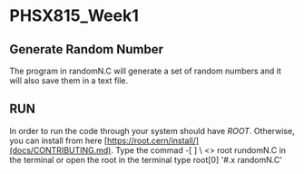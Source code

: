 # PHSX815_Week1
## Generate Random Number
The program in randomN.C will generate a set of random numbers and it will also save them in a text file.
## RUN
In order to run the code through your system should have *ROOT*. Otherwise, you can install from here [https://root.cern/install/](docs/CONTRIBUTING.md). 
Type the commad -[ ] \ <> root rundomN.C in the terminal or open the root in the terminal type root[0] '#.x randomN.C'
